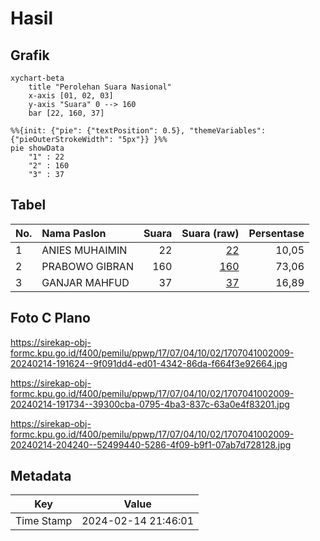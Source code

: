 # Hasil

## Grafik

```mermaid
xychart-beta
    title "Perolehan Suara Nasional"
    x-axis [01, 02, 03]
    y-axis "Suara" 0 --> 160
    bar [22, 160, 37]
```

```mermaid
%%{init: {"pie": {"textPosition": 0.5}, "themeVariables": {"pieOuterStrokeWidth": "5px"}} }%%
pie showData
    "1" : 22
    "2" : 160
    "3" : 37
```

## Tabel

| No. | Nama Paslon    | Suara | Suara (raw) | Persentase |
|:--- |:-------------- | -----:| -----------:| ----------:|
| 1   | ANIES MUHAIMIN | 22    | [22][p-1]   | 10,05      |
| 2   | PRABOWO GIBRAN | 160   | [160][p-2]  | 73,06      |
| 3   | GANJAR MAHFUD  | 37    | [37][p-3]   | 16,89      |


[p-1]: https://github.com/gigit-pemilu/pemilu-2024/blob/main/pilpres/hitung-suara/sub/17-bengkulu/sub/07-lebong/sub/04-lebong-selatan/sub/1002-tes/sub/009-tps/sub/paslon-1.txt
[p-2]: https://github.com/gigit-pemilu/pemilu-2024/blob/main/pilpres/hitung-suara/sub/17-bengkulu/sub/07-lebong/sub/04-lebong-selatan/sub/1002-tes/sub/009-tps/sub/paslon-2.txt
[p-3]: https://github.com/gigit-pemilu/pemilu-2024/blob/main/pilpres/hitung-suara/sub/17-bengkulu/sub/07-lebong/sub/04-lebong-selatan/sub/1002-tes/sub/009-tps/sub/paslon-3.txt

## Foto C Plano

https://sirekap-obj-formc.kpu.go.id/f400/pemilu/ppwp/17/07/04/10/02/1707041002009-20240214-191624--9f091dd4-ed01-4342-86da-f664f3e92664.jpg

https://sirekap-obj-formc.kpu.go.id/f400/pemilu/ppwp/17/07/04/10/02/1707041002009-20240214-191734--39300cba-0795-4ba3-837c-63a0e4f83201.jpg

https://sirekap-obj-formc.kpu.go.id/f400/pemilu/ppwp/17/07/04/10/02/1707041002009-20240214-204240--52499440-5286-4f09-b9f1-07ab7d728128.jpg


## Metadata

| Key        | Value               |
| ---------- | ------------------- |
| Time Stamp | 2024-02-14 21:46:01 |



